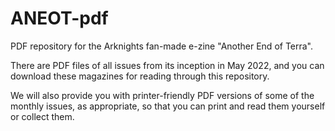 
# ANEOT-pdf 
PDF repository for the Arknights fan-made e-zine "Another End of Terra". 

There are PDF files of all issues from its inception in May 2022, and you can download these magazines for reading through this repository. 

We will also provide you with printer-friendly PDF versions of some of the monthly issues, as appropriate, so that you can print and read them yourself or collect them.


